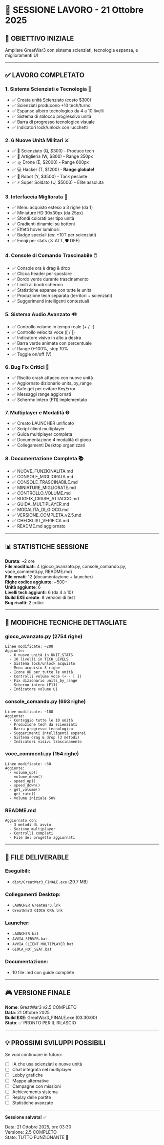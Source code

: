 # 📝 SESSIONE LAVORO - 21 Ottobre 2025

## 🎯 OBIETTIVO INIZIALE
Ampliare GreatWar3 con sistema scienziati, tecnologia espansa, e miglioramenti UI

---

## ✅ LAVORO COMPLETATO

### **1. Sistema Scienziati e Tecnologia** 🔬
- ✅ Creata unità Scienziato (costo $300)
- ✅ Scienziati producono +10 tech/turno
- ✅ Espanso albero tecnologico da 4 a 10 livelli
- ✅ Sistema di sblocco progressivo unità
- ✅ Barra di progresso tecnologico visuale
- ✅ Indicatori lock/unlock con lucchetti

### **2. 6 Nuove Unità Militari** ⚔️
- ✅ 🔬 Scienziato (Q, $300) - Produce tech
- ✅ 🎯 Artiglieria (W, $800) - Range 350px
- ✅ 🛸 Drone (E, $2000) - Range 600px
- ✅ 💻 Hacker (T, $1200) - **Range globale!**
- ✅ 🤖 Robot (Y, $3500) - Tank pesante
- ✅ ⚡ Super Soldato (U, $5000) - Elite assoluta

### **3. Interfaccia Migliorata** 🎨
- ✅ Menu acquisto esteso a 3 righe (da 1)
- ✅ Miniature HD 30x30px (da 25px)
- ✅ Sfondi colorati per tipo unità
- ✅ Gradienti dinamici su bottoni
- ✅ Effetti hover luminosi
- ✅ Badge speciali (es: +10T per scienziati)
- ✅ Emoji per stats (⚔️ ATT, 🛡️ DEF)

### **4. Console di Comando Trascinabile** 🖱️
- ✅ Console ora è drag & drop
- ✅ Clicca header per spostare
- ✅ Bordo verde durante trascinamento
- ✅ Limiti ai bordi schermo
- ✅ Statistiche espanse con tutte le unità
- ✅ Produzione tech separata (territori + scienziati)
- ✅ Suggerimenti intelligenti contestuali

### **5. Sistema Audio Avanzato** 🔊
- ✅ Controllo volume in tempo reale (+ / -)
- ✅ Controllo velocità voce ([ / ])
- ✅ Indicatore visivo in alto a destra
- ✅ Barra verde animata con percentuale
- ✅ Range 0-100%, step 10%
- ✅ Toggle on/off (V)

### **6. Bug Fix Critici** 🐛
- ✅ Risolto crash attacco con nuove unità
- ✅ Aggiornato dizionario units_by_range
- ✅ Safe get per evitare KeyError
- ✅ Messaggi range aggiornati
- ✅ Schermo intero (F11) implementato

### **7. Multiplayer e Modalità** 🌐
- ✅ Creato LAUNCHER unificato
- ✅ Script client multiplayer
- ✅ Guida multiplayer completa
- ✅ Documentazione 4 modalità di gioco
- ✅ Collegamenti Desktop organizzati

### **8. Documentazione Completa** 📚
- ✅ NUOVE_FUNZIONALITA.md
- ✅ CONSOLE_MIGLIORATA.md
- ✅ CONSOLE_TRASCINABILE.md
- ✅ MINIATURE_MIGLIORATE.md
- ✅ CONTROLLO_VOLUME.md
- ✅ BUGFIX_CRASH_ATTACCO.md
- ✅ GUIDA_MULTIPLAYER.md
- ✅ MODALITA_DI_GIOCO.md
- ✅ VERSIONE_COMPLETA_v2.5.md
- ✅ CHECKLIST_VERIFICA.md
- ✅ README.md aggiornato

---

## 📊 STATISTICHE SESSIONE

**Durata**: ~2 ore  
**File modificati**: 4 (gioco_avanzato.py, console_comando.py, voce_commenti.py, README.md)  
**File creati**: 12 (documentazione + launcher)  
**Righe codice aggiunte**: ~500+  
**Unità aggiunte**: 6  
**Livelli tech aggiunti**: 6 (da 4 a 10)  
**Build EXE create**: 8 versioni di test  
**Bug risolti**: 2 critici  

---

## 🔧 MODIFICHE TECNICHE DETTAGLIATE

### **gioco_avanzato.py** (2754 righe)
```
Linee modificate: ~200
Aggiunte:
  - 6 nuove unità in UNIT_STATS
  - 10 livelli in TECH_LEVELS
  - Sistema lock/unlock acquisto
  - Menu acquisto 3 righe
  - Icone HD per tutte le unità
  - Controlli volume voce (+ - [ ])
  - Fix dizionario units_by_range
  - Schermo intero (F11)
  - Indicatore volume UI
```

### **console_comando.py** (693 righe)
```
Linee modificate: ~100
Aggiunte:
  - Conteggio tutte le 10 unità
  - Produzione tech da scienziati
  - Barra progresso tecnologico
  - Suggerimenti intelligenti espansi
  - Sistema drag & drop (3 metodi)
  - Indicatori visivi trascinamento
```

### **voce_commenti.py** (154 righe)
```
Linee modificate: ~60
Aggiunte:
  - volume_up()
  - volume_down()
  - speed_up()
  - speed_down()
  - get_volume()
  - get_rate()
  - Volume iniziale 50%
```

### **README.md**
```
Aggiornato con:
  - 3 metodi di avvio
  - Sezione multiplayer
  - Controlli completi
  - File del progetto aggiornati
```

---

## 📁 FILE DELIVERABLE

### **Eseguibili:**
- `dist/GreatWar3_FINALE.exe` (29.7 MB)

### **Collegamenti Desktop:**
- `LAUNCHER GreatWar3.lnk`
- `GreatWar3 GIOCA ORA.lnk`

### **Launcher:**
- `LAUNCHER.bat`
- `AVVIA_SERVER.bat`
- `AVVIA_CLIENT_MULTIPLAYER.bat`
- `GIOCA_HOT_SEAT.bat`

### **Documentazione:**
- 10 file .md con guide complete

---

## 🎮 VERSIONE FINALE

**Nome**: GreatWar3 v2.5 COMPLETO  
**Data**: 21 Ottobre 2025  
**Build EXE**: GreatWar3_FINALE.exe (03:30:00)  
**Stato**: ✅ PRONTO PER IL RILASCIO  

---

## 💡 PROSSIMI SVILUPPI POSSIBILI

Se vuoi continuare in futuro:
- [ ] IA che usa scienziati e nuove unità
- [ ] Chat integrata nel multiplayer
- [ ] Lobby grafiche
- [ ] Mappe alternative
- [ ] Campagne con missioni
- [ ] Achievements sistema
- [ ] Replay delle partite
- [ ] Statistiche avanzate

---

**Sessione salvata!** ✅

Data: 21 Ottobre 2025, ore 03:30  
Versione: 2.5 COMPLETO  
Stato: TUTTO FUNZIONANTE 🎉

